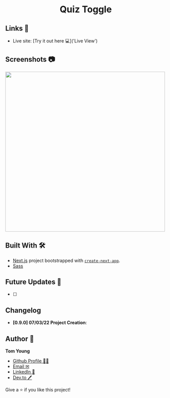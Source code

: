 <h1 align="center">Quiz Toggle</h1>


## Links 🌟

- Live site: [Try it out here 💻]('Live View')

## Screenshots 📷

<p float="left">
  <img src="./screenshots/screenshot-GIF-desktop.gif" width="500px">
<!--   <img src="./screenshots/screenshot-mobile.png" width="300px"> -->
</p>

## Built With 🛠

- [Next.js](https://nextjs.org/) project bootstrapped with [`create-next-app`](https://github.com/vercel/next.js/tree/canary/packages/create-next-app).
- [Sass](https://sass-lang.com/)

## Future Updates 🎁

- [ ]

## Changelog

- **[0.9.0] 07/03/22 Project Creation**: 

## Author 🧑

**Tom Young**

- [Github Profile 👨‍💻](https://github.com/TheThomasY)
- [Email ✉](mailto:tomyoungdev@gmail.com?subject=Hi 'Hi!')
- [LinkedIn 💼](https://www.linkedin.com/in/tom-young5555/)
- [Dev.to 🖊](https://dev.to/thetomy)

Give a ⭐️ if you like this project!
